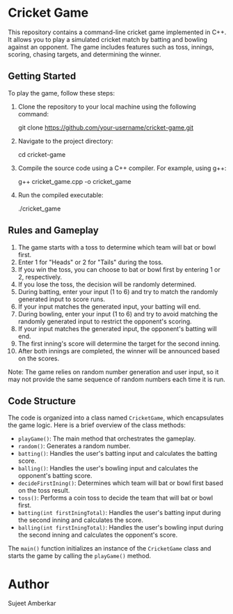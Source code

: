 # Cricket Game

This repository contains a command-line cricket game implemented in C++. It allows you to play a simulated cricket match by batting and bowling against an opponent. The game includes features such as toss, innings, scoring, chasing targets, and determining the winner.

## Getting Started

To play the game, follow these steps:

1. Clone the repository to your local machine using the following command:

      git clone https://github.com/your-username/cricket-game.git

2. Navigate to the project directory:

      cd cricket-game

3. Compile the source code using a C++ compiler. For example, using g++:

      g++ cricket_game.cpp -o cricket_game

4. Run the compiled executable:

      ./cricket_game

## Rules and Gameplay

1. The game starts with a toss to determine which team will bat or bowl first.
2. Enter 1 for "Heads" or 2 for "Tails" during the toss.
3. If you win the toss, you can choose to bat or bowl first by entering 1 or 2, respectively.
4. If you lose the toss, the decision will be randomly determined.
5. During batting, enter your input (1 to 6) and try to match the randomly generated input to score runs.
6. If your input matches the generated input, your batting will end.
7. During bowling, enter your input (1 to 6) and try to avoid matching the randomly generated input to restrict the opponent's scoring.
8. If your input matches the generated input, the opponent's batting will end.
9. The first inning's score will determine the target for the second inning.
10. After both innings are completed, the winner will be announced based on the scores.

Note: The game relies on random number generation and user input, so it may not provide the same sequence of random numbers each time it is run.

## Code Structure

The code is organized into a class named `CricketGame`, which encapsulates the game logic. Here is a brief overview of the class methods:

- `playGame()`: The main method that orchestrates the gameplay.
- `random()`: Generates a random number.
- `batting()`: Handles the user's batting input and calculates the batting score.
- `balling()`: Handles the user's bowling input and calculates the opponent's batting score.
- `decideFirstIning()`: Determines which team will bat or bowl first based on the toss result.
- `toss()`: Performs a coin toss to decide the team that will bat or bowl first.
- `batting(int firstIningTotal)`: Handles the user's batting input during the second inning and calculates the score.
- `balling(int firstIningTotal)`: Handles the user's bowling input during the second inning and calculates the opponent's score.

The `main()` function initializes an instance of the `CricketGame` class and starts the game by calling the `playGame()` method.

# Author 
Sujeet Amberkar
